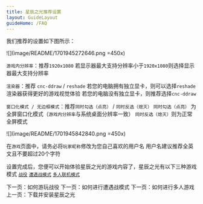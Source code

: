 ```yaml
---
title: 星辰之光推荐设置
layout: GuideLayout
guideHome: /FAQ
---
```


我们推荐的设置如下图所示：

![](image/README/1701945272646.png =450x)

`游戏内分辨率`：推荐`1920x1080`
若显示器最大支持分辨率小于`1920x1080`则选择显示器最大支持分辨率

`渲染器`：推荐 `cnc-ddraw` / `reshade`
若您的电脑拥有独立显卡，则可以选择`reshade`渲染器获得更好的游戏视觉体验
若您的电脑没有独立显卡，则推荐选择`cnc-ddraw`

`窗口化模式 / 无边框模式`：推荐`同时勾选（点亮）` / `同时反选（熄灭）`
`同时勾选（点亮）` 为全屏窗口化模式（`游戏内分辨率`与系统桌面分辨率一致）
`同时反选（熄灭）`则为正常全屏模式

![](image/README/1701945842840.png =450x)

在`游戏`页面中，请务必将`玩家昵称`修改为您自己喜欢的用户名
用户名建议推荐全英文且不要超过20个字符

设置完成后，您便可以开始体验星辰之光的游戏内容了，星辰之光有以下三种游戏模式
[`战役`](PlayMission)
[`遭遇战模式`](PlaySkirmish)
[`多人联机模式`](PlayOnline)

<GuideButton to="/FAQ/QuickStart/PlayMission">下一页：如何游玩战役</GuideButton>
<GuideButton to="/FAQ/QuickStart/PlaySkirmish">下一页：如何进行遭遇战模式</GuideButton>
<GuideButton to="/FAQ/QuickStart/PlayOnline">下一页：如何进行多人游戏</GuideButton>
<GuideButton to="/FAQ/QuickStart/DownloadES">上一页：下载并安装星辰之光</GuideButton>
